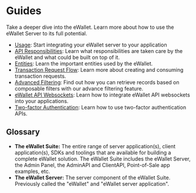 # Guides

Take a deeper dive into the eWallet. Learn more about how to use the eWallet Server to its full potential.

- [Usage](/docs/guides/usage.md): Start integrating your eWallet server to your application
- [API Responsibilities](/docs/guides/api_responsibilities.md): Learn what responsibilities are taken care by the eWallet and what could be built on top of it.
- [Entities](/docs/guides/entities.md): Learn the important entities used by the eWallet.
- [Transaction Request Flow](/docs/guides/transaction_request_flow.md): Learn more about creating and consuming transaction requests.
- [Advanced Filtering](/docs/guides/advanced_filtering.md): Find out how you can retrieve records based on composable filters with our advance filtering feature.
- [eWallet API Websockets](/docs/guides/ewallet_api_websockets.md): Learn how to integrate eWallet API websockets into your applications.
- [Two-factor Authentication](/doc/guides/two_factor_authentication.md): Learn how to use two-factor authentication APIs.

## Glossary

- **The eWallet Suite:** The entire range of server application(s), client application(s), SDKs and toolings that are available for building a complete eWallet solution. The eWallet Suite includes the eWallet Server, the Admin Panel, the AdminAPI and ClientAPI, Point-of-Sale app examples, etc.
- **The eWallet Server:** The server component of the eWallet Suite. Previously called the "eWallet" and "eWallet server application".
